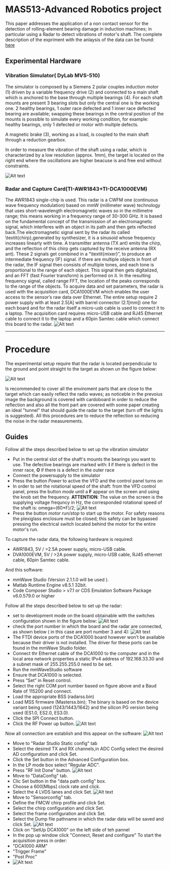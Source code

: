 # MAS513-Advanced Robotics project

This paper addresses the application of a non contact sensor for the detection of rolling-element bearing damage in induction machines; in particular using a Radar to detect vibrations of motor's shaft. The complete description of the expriment with the anlaysis of the data can be found: 
[here](https://github.com/gianlucasalata-unipd/MAS513-Continuous_motors_health_monitoring/blob/main/final_presentation_Gianluca_Salata.pdf)

## Experimental  Hardware

### Vibration Simulator( DyLab MVS-510)

The simulator is composed by a Siemens 2 polar couples induction motor (1) driven by a variable frequency drive (2) and connected to a main shaft which is anchored to the base through multiple bearings (4). For each shaft mounts are present 3 bearing slots but only the central one is the working one. 2 healthy bearings, 1 outer race defected  and 1 inner race defected bearing are available; swapping these bearings in the central position of the mounts is possible to simulate every working condition, for example: healthy bearings, only 1 defected or motor with multple defects. 

A magnetic brake (3), working as a load, is coupled to the main shaft through a reduction gearbox.

In order to measure the vibration of the shaft using a radar, which is characterized by a low resolution (approx. 1mm), the target is located on the right end where the oscillations are higher beacuse is and free end without constraints.

  ![Alt text](/img/vibration_simulator.png?raw=true)

### Radar and Capture Card(TI-AWR1843+TI-DCA1000EVM)
The AWR1843 single-chip is used. This radar is a CWFM one (continuous wave frequency modulation) based on mmW (millimeter wave) technology that uses short-wavelength electromagnetic waves so in the millimetre range; this means working in a frequency range  of 30-300 GHz. 
 It is based on the fundamental concept of the transmission of an electromagnetic signal, which interferes with an object in its path and then gets reflected back.The electromagnetic signal sent by the radar its called \textit{chirp},generated by synthesizer, it is a sinusoid whose frequency increases linearly with time. A transmitter antenna (TX ant) emits the chirp, and the reflection of this chirp gets captured by the receive antenna (RX ant). These 2 signals get combined in a “\textit{mixer}”, to produce an intermediate frequency (IF) signal. 
if there are multiple objects  in front of the radar, the IF signal then consists of multiple tones, and each tone is proportional to the range of each object. This signal then gets digitalized, and an FFT (fast Fourier transform) is performed on it. In the resulting frequency signal, called range FFT, the location of the peaks corresponds to the range of the objects.
To acquire data and set parameters, the radar is used with the acquisition card, DCA1000EVM which  enables the user access to the sensor’s raw data over Ethernet.
The entire setup require 2 power supply with at least 2.5[A] with barrel connector (2.1[mm]) one for each board and for the radar itself a micro-usb cable is used to connect it to a laptop. The acquisition card requires micro-USB cable and RJ45 Ethernet cable to connect it to the laptop and a 60pin Samtec cable which connect this board to the radar.
 ![Alt text](/img/radar.jpg?raw=true)

 --------

# Procedure

The experimental setup require that the radar is located perpendicular to the ground and point straight to the target as shown un the figure below:

 ![Alt text](/img/experimental_setup.png?raw=true)

 Is recommended to cover all the enviroment parts that  are close to the target which  can easily reflect the radio waves; as noticeble in the prevoius image the background is covered with cardoboard in order to reduce the reflection and also all the front part are covered with some paper creating an ideal "tunnel" that should guide the radar to the target (turn off the lights is suggested). All this procedures are to reduce the reflection so reducing the noise in the radar measurements.
## Guides

Follow all the steps described below to set up the vibration simulator
- Put in the central slot of the shaft's mounts the bearings you want to use. The defective bearings are marked with: **I** if there is defect in the inner race, **O** if there is a defect in the outer race
- Connect the powersupply to the simulator
- Press the button _Power_ to active the VFD and the control panel turns on
- In order  to set the rotational speed of the shaft: from the VFD control panel, press the button _mode_ until a **F** appear on the screen and using the knob set the frequency. **ATTENTION**: The value on the screen is the supplying voltage frequncy in Hz, the corresponded rotational speed of the shaft is: omega=(60*F)/2;
 ![Alt text](/img/VFD.png?raw=true)
- Press the button _motor run/stop_ to start up the motor. For safety reasons the plexiglass enclosure must be closed; this safety can be bypassed pressing the electrical switch located behind the motor for the entire motor's run.

To capture the radar data, the following hardware is required:
-	AWR1843, 5V / >2.5A power supply, micro-USB cable.
- DVA1000EVM, 5V / >2A power supply, micro-USB cable, RJ45 ethernet cable, 60pin Samtec cable.

And this software:
-	mmWave Studio (Version 2.1.1.0 will be used ).
-	Matlab Runtime Engine v8.5.1 32bit.
-	Code Composer Studio > v7.1 or CDS Emulation Software Package v6.0.579.0 or higher


Follow all the steps described below to set up the radar:
-  set to development mode on the board obtainable with the switches configuration shown in the figure below:
 ![Alt text](/img/switches.png?raw=true)
- check the port number in which the board and the radar are connected, as shown below ( in this case are port number 3 and 4):
![Alt text](/img/ports.png?raw=true)
- The FTDI device ports of the DCA1000 board however won’t be available because their driver is not installed. The driver for these ports can be found in the mmWave Studio folder.
- Connect thr Ethernet cable of the DCA1000  to the computer and in the local area network properties a static IPv4 address of 192.168.33.30 and a subnet mask of 255.255.255.0 need to be set.
- Run the mmWaveStudio software
-  Ensure that DCA1000 is selected.
- Press “Set” in Reset control.
- Select the right COM port number based on figure above and a Baud Rate of 115200 and connect.
- Load the appropriate BSS (radarss.bin)
- Load MSS firmware (Masterss.bin); The binary is based on the device variant being used (1243/1443/1642) and the silicon PG version being used (ES1.0, ES2.0, ES3.0).
- Click the SPI Connect button.
- Click the RF Power up button.
 ![Alt text](/img/radar1.png?raw=true)
 
 Now all connection are establish and this appear on the software:
  ![Alt text](/img/status.png?raw=true)
- Move to "Radar Studio Static config" tab
- Select the desired TX and RX channels,in ADC Config select the desired AD configuration and click Set.
- Click the Set button in the Advanced Configuration box.
- In the LP mode box select "Regular ADC".
- Press "RF Init Done" button.
    ![Alt text](/img/radar2.png?raw=true)
- Move to "DataConfig" tab.
- Clic Set button in the "data path config" box.    
- Choose a 600[Mbps] clock rate and click.
- Select the 4 LVDS lanes and click Set.
![Alt text](/img/radar3.png?raw=true)
- Move to "Sensorconfig" tab.
- Define the FMCW chirp profile  and click Set.
- Select the chirp configuration and click Set.
- Select the frame configuration and click Set.
-  Select the Dump file pathname in which the radar data will be saved and click Set.
![Alt text](/img/radar4.png?raw=true)
- Click on  "SetUp DCA1000" on the left side of teh pannel
- In the pop up window click "Connect, Reset and configure"
To start the acquisition press in order:
- "DCA1000 ARM"
- "Trigger Frame"
- "Post Proc"
- ![Alt text](/img/radar5.png?raw=true)
